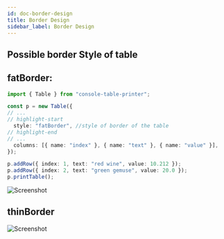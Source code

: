 ```yaml
---
id: doc-border-design
title: Border Design
sidebar_label: Border Design
---
```


## Possible border Style of table

## fatBorder:

```typescript
import { Table } from "console-table-printer";

const p = new Table({
// ...
// highlight-start
  style: "fatBorder", //style of border of the table
// highlight-end
// ...
  columns: [{ name: "index" }, { name: "text" }, { name: "value" }],
});

p.addRow({ index: 1, text: "red wine", value: 10.212 });
p.addRow({ index: 2, text: "green gemuse", value: 20.0 });
p.printTable();
```

![Screenshot](https://cdn.jsdelivr.net/gh/ayonious/console-table-printer@master/static-resources/screenshot-fat-border.png)

## thinBorder

![Screenshot](https://cdn.jsdelivr.net/gh/ayonious/console-table-printer@master/static-resources/screenshot-thin-border.png)
